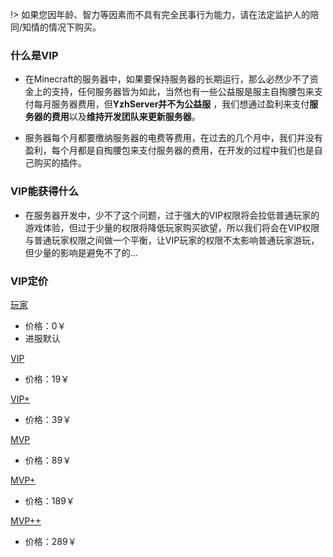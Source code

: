 !> 如果您因年龄、智力等因素而不具有完全民事行为能力，请在法定监护人的陪同/知情的情况下购买。

### 什么是VIP
- 在Minecraft的服务器中，如果要保持服务器的长期运行，那么必然少不了资金上的支持，任何服务器皆为如此，当然也有一些公益服是服主自掏腰包来支付每月服务器费用，但**YzhServer并不为公益服** ，我们想通过盈利来支付**服务器的费用**以及**维持开发团队来更新服务器**。

- 服务器每个月都要缴纳服务器的电费等费用，在过去的几个月中，我们并没有盈利，每个月都是自掏腰包来支付服务器的费用，在开发的过程中我们也是自己购买的插件。

### VIP能获得什么
- 在服务器开发中，少不了这个问题，过于强大的VIP权限将会拉低普通玩家的游戏体验，但过于少量的权限将降低玩家购买欲望，所以我们将会在VIP权限与普通玩家权限之间做一个平衡，让VIP玩家的权限不太影响普通玩家游玩，但少量的影响是避免不了的...

### VIP定价
[玩家](/vip/default.md)
- 价格：0￥
- 进服默认

[VIP](/vip/vip.md)
- 价格：19￥

[VIP+](/vip/vip+.md)
- 价格：39￥

[MVP](/vip/mvp.md)
- 价格：89￥

[MVP+](/vip/mvp+.md)
- 价格：189￥

[MVP++](/vip/mvp++.md)
- 价格：289￥
